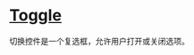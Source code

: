 # [Toggle](https://docs.unity3d.com/Packages/com.unity.ugui@1.0/manual/script-Toggle.html)
切换控件是一个复选框，允许用户打开或关闭选项。